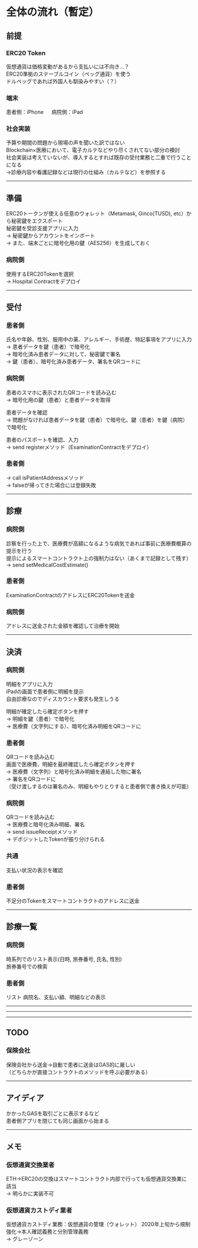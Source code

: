 # 全体の流れ（暫定）

## 前提
### ERC20 Token
仮想通貨は価格変動があるから支払いには不向き…？  
ERC20準拠のステーブルコイン（ペッグ通貨）を使う  
ドルペッグであれば外国人も馴染みやすい（？）

### 端末
患者側：iPhone  　
病院側：iPad  

### 社会実装
予算や期間の問題から現場の声を聞いた訳ではない  
Blockchain×医療において、電子カルテなどやり尽くされてない部分の検討  
社会実装は考えていないが、導入するとすれば既存の受付業務と二重で行うことになる  
→診療内容や看護記録などは現行の仕組み（カルテなど）を参照する
- - -
## 準備
ERC20トークンが使える任意のウォレット（Metamask, Ginco(TUSD), etc）から秘密鍵をエクスポート  
秘密鍵を受診支援アプリに入力  
→ 秘密鍵からアカウントをインポート  
→ また、端末ごとに暗号化用の鍵（AES256）を生成しておく

### 病院側
使用するERC20Tokenを選択  
→ Hospital Contractをデプロイ

- - -
## 受付
### 患者側
氏名や年齢、性別、服用中の薬、アレルギー、手術歴、特記事項をアプリに入力  
→ 患者データを鍵（患者）で暗号化  
→ 暗号化済み患者データに対して、秘密鍵で署名  
→ 鍵（患者）、暗号化済み患者データ、署名をQRコードに

### 病院側
患者のスマホに表示されたQRコードを読み込む  
→ 暗号化用の鍵（患者）と患者データを取得

患者データを確認  
→ 問題がなければ患者データを鍵（患者）で暗号化、鍵（患者）を鍵（病院）で暗号化  

患者のパスポートを確認、入力  
→ send registerメソッド（ExaminationContractをデプロイ）

### 患者側
→ call isPatientAddressメソッド  
→ falseが帰ってきた場合には登録失敗
- - -
## 診療
### 病院側
診察を行った上で、医療費が高額になるような病気であれば事前に医療費概算の提示を行う  
提示によるスマートコントラクト上の強制力はない（あくまで記録として残す）  
→ send setMedicalCostEstimate()

### 患者側
ExaminationContractのアドレスにERC20Tokenを送金 

### 病院側
アドレスに送金された金額を確認して治療を開始
- - -
## 決済
### 病院側
明細をアプリに入力  
iPadの画面で患者側に明細を提示  
自由診療なのでディスカウント要求も発生しうる

明細が確定したら確定ボタンを押す  
→ 明細を鍵（患者）で暗号化  
→ 医療費（文字列にする）、暗号化済み明細をQRコードに

### 患者側
QRコードを読み込む  
画面で医療費、明細を最終確認したら確定ボタンを押す  
→ 医療費（文字列）と暗号化済み明細を連結した物に署名  
→ 署名をQRコードに  
（受け渡しするのは署名のみ、明細もやりとりすると患者側で書き換えが可能）
### 病院側
QRコードを読み込む  
→ 医療費と暗号化済み明細、署名  
→ send issueReceiptメソッド  
→ デポジットしたTokenが振り分けられる

### 共通
支払い状況の表示を確認

### 患者側
不足分のTokenをスマートコントラクトのアドレスに送金
- - -
## 診療一覧
### 病院側
時系列でのリスト表示(日時, 旅券番号, 氏名, 性別)  
旅券番号での検索

### 患者側
リスト
病院名、支払い額、明細などの表示
- - -
- - -
- - -
## TODO

### 保険会社
保険会社から送金→自動で患者に送金はGAS的に厳しい  
（どちらかが直接コントラクトのメソッドを呼ぶ必要がある）

- - -
## アイディア
かかったGASを取引ごとに表示するなど  
患者側アプリを閉じても同じ画面から始まる

- - -
## メモ

### 仮想通貨交換業者
ETH→ERC20の交換はスマートコントラクト内部で行っても仮想通貨交換業に該当  
→ 明らかに実装不可

### 仮想通貨カストディ業者
仮想通貨カストディ業務：仮想通貨の管理（ウォレット）
2020年上旬から規制強化→本人確認義務と分別管理義務  
→ グレーゾーン